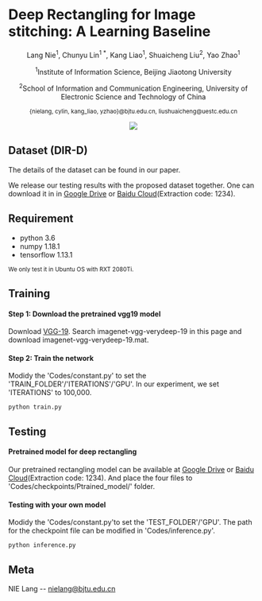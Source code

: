 # Deep Rectangling for Image stitching: A Learning Baseline
<p align="center">Lang Nie<sup>1</sup>, Chunyu Lin<sup>1 *</sup>, Kang Liao<sup>1</sup>, Shuaicheng Liu<sup>2</sup>, Yao Zhao<sup>1</sup></p>
<p align="center"><sup>1</sup>Institute of Information Science, Beijing Jiaotong University</p>
<p align="center"><sup>2</sup>School of Information and Communication Engineering, University of Electronic Science and Technology of China</p>
<p align="center"><sup>{nielang, cylin, kang_liao, yzhao}@bjtu.edu.cn, liushuaicheng@uestc.edu.cn</sup></p>

<div align=center>
<img src="https://github.com/nie-lang/DeepRectangling/blob/main/rectangling.jpg"/>
</div>

## Dataset (DIR-D)
The details of the dataset can be found in our paper. 

We release our testing results with the proposed dataset together. One can download it in in [Google Drive](https://drive.google.com/file/d/1KR5DtekPJin3bmQPlTGP4wbM1zFR80ak/view?usp=sharing) or [Baidu Cloud](https://pan.baidu.com/s/1KqVhLxGkclAw-14m_OH1JQ)(Extraction code: 1234).

## Requirement
* python 3.6
* numpy 1.18.1
* tensorflow 1.13.1

<sup>We only test it in Ubuntu OS with RXT 2080Ti.</sup>

## Training
#### Step 1: Download the pretrained vgg19 model
Download [VGG-19](https://www.vlfeat.org/matconvnet/pretrained/#downloading-the-pre-trained-models). Search imagenet-vgg-verydeep-19 in this page and download imagenet-vgg-verydeep-19.mat. 

#### Step 2: Train the network
Modidy the 'Codes/constant.py' to set the 'TRAIN_FOLDER'/'ITERATIONS'/'GPU'. In our experiment, we set 'ITERATIONS' to 100,000.

```
python train.py
```

## Testing
#### Pretrained model for deep rectangling
Our pretrained rectangling model can be available at [Google Drive](https://drive.google.com/drive/folders/1gEsE-7QBPcbH-kfHqYYR67C-va7vztxO?usp=sharing) or [Baidu Cloud](https://pan.baidu.com/s/19jRzz_1E97X35j6qmWm_kg)(Extraction code: 1234). And place the four files to 'Codes/checkpoints/Ptrained_model/' folder.
#### Testing with your own model
Modidy the 'Codes/constant.py'to set the 'TEST_FOLDER'/'GPU'. The path for the checkpoint file can be modified in 'Codes/inference.py'.

```
python inference.py
```


## Meta
NIE Lang -- nielang@bjtu.edu.cn
```
